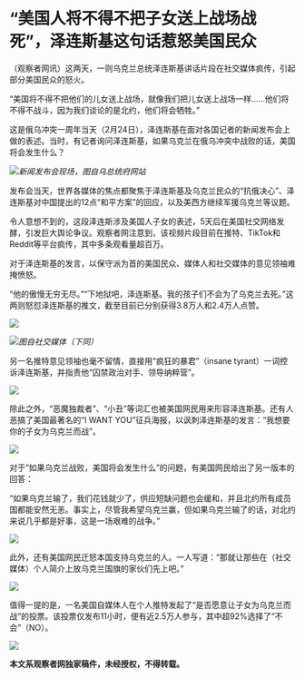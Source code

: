 # “美国人将不得不把子女送上战场战死”，泽连斯基这句话惹怒美国民众

（观察者网讯）这两天，一则乌克兰总统泽连斯基讲话片段在社交媒体疯传，引起部分美国民众的怒火。

“美国将不得不把他们的儿女送上战场，就像我们把儿女送上战场一样……他们将不得不战斗，因为我们谈论的是北约，他们将会牺牲。”

这是俄乌冲突一周年当天（2月24日），泽连斯基在面对各国记者的新闻发布会上做的表述。当时，有记者询问泽连斯基，如果乌克兰在俄乌冲突中战败的话，美国将会发生什么？

![](https://inews.gtimg.com/newsapp_bt/0/15700625923/1000)_新闻发布会现场，图自乌总统府网站_

发布会当天，世界各媒体的焦点都聚焦于泽连斯基及乌克兰民众的“抗俄决心”、泽连斯基对中国提出的12点“和平方案”的回应，以及美西方继续军援乌克兰等议题。

令人意想不到的，这段泽连斯涉及美国人子女的表述，5天后在美国社交网络发酵，引发巨大舆论争议。观察者网注意到，该视频片段目前在推特、TikTok和Reddit等平台疯传，其中多条观看量超百万。

对于泽连斯基的发言，以保守派为首的美国民众、媒体人和社交媒体的意见领袖难掩愤怒。

“他的傲慢无穷无尽。”“下地狱吧，泽连斯基。我的孩子们不会为了乌克兰去死。”这两则怒怼泽连斯基的推文，截至目前已分别获得3.8万人和2.4万人点赞。

![](https://inews.gtimg.com/newsapp_bt/0/15700625926/1000)

![](https://inews.gtimg.com/newsapp_bt/0/15700625934/1000)_图自社交媒体（下同）_

另一名推特意见领袖也毫不留情，直接用“疯狂的暴君”（insane tyrant）一词控诉泽连斯基，并指责他“囚禁政治对手、领导纳粹营”。

![](https://inews.gtimg.com/newsapp_bt/0/15700625943/1000)

除此之外，“恶魔独裁者”、“小丑”等词汇也被美国网民用来形容泽连斯基。还有人恶搞了美国最著名的“I WANT
YOU”征兵海报，以讽刺泽连斯基的发言：“我想要你的子女为乌克兰而战”。

![](https://inews.gtimg.com/newsapp_bt/0/15700625950/1000)

对于“如果乌克兰战败，美国将会发生什么”的问题，有美国网民给出了另一版本的回答：

“如果乌克兰输了，我们花钱就少了，供应短缺问题也会缓和，并且北约所有成员国都能安然无恙。事实上，尽管我希望乌克兰赢，但如果乌克兰输了的话，对北约来说几乎都是好事，这是一场艰难的战争。”

![](https://inews.gtimg.com/newsapp_bt/0/15700625955/1000)

此外，还有美国网民迁怒本国支持乌克兰的人。一人写道：“那就让那些在（社交媒体）个人简介上放乌克兰国旗的家伙们先上吧。”

![](https://inews.gtimg.com/newsapp_bt/0/15700625956/1000)

值得一提的是，一名美国自媒体人在个人推特发起了“是否愿意让子女为乌克兰而战”的投票。该投票仅发布11小时，便有近2.5万人参与，其中超92%选择了“不会”（NO）。

![](https://inews.gtimg.com/newsapp_bt/0/15700625959/1000)

**本文系观察者网独家稿件，未经授权，不得转载。**

